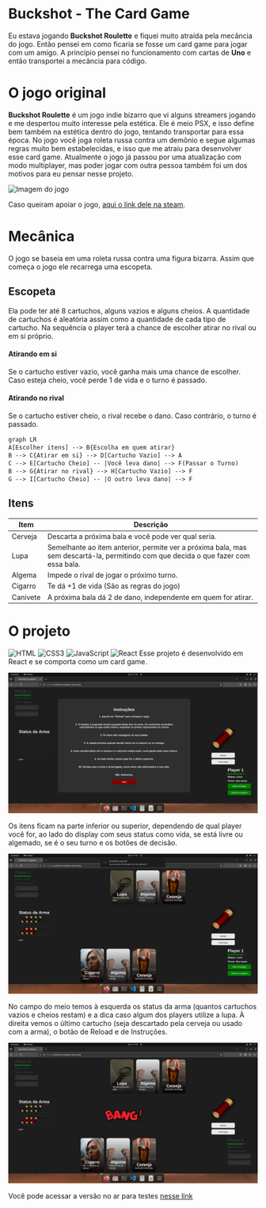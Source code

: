 # Buckshot - The Card Game

Eu estava jogando **Buckshot Roulette** e fiquei muito atraída pela mecância do jogo. Então pensei em como ficaria se fosse um card game para jogar com um amigo. A princípio pensei no funcionamento com cartas de **Uno** e então transportei a mecância para código.

# O jogo original

**Buckshot Roulette** é um jogo indie bizarro que vi alguns streamers jogando e me despertou muito interesse pela estética. Ele é meio PSX, e isso define bem também na estética dentro do jogo, tentando transportar para essa época. No jogo você joga roleta russa contra um demônio e segue algumas regras muito bem estabelecidas, e isso que me atraiu para desenvolver esse card game. Atualmente o jogo já passou por uma atualização com modo multiplayer, mas poder jogar com outra pessoa também foi um dos motivos para eu pensar nesse projeto.

![Imagem do jogo](https://s2-techtudo.glbimg.com/HT3TQmW9KEtkatm1XlnNwiOZErM=/0x0:1916x1080/984x0/smart/filters:strip_icc()/i.s3.glbimg.com/v1/AUTH_08fbf48bc0524877943fe86e43087e7a/internal_photos/bs/2024/j/L/ffDYh9TEKyILDNPbmpTg/imagem-2024-10-30-184315429.png)

Caso queiram apoiar o jogo, [aqui o link dele na steam](https://store.steampowered.com/app/2835570/Buckshot_Roulette/).

# Mecânica

O jogo se baseia em uma roleta russa contra uma figura bizarra.
Assim que começa o jogo ele recarrega uma escopeta.

## Escopeta

Ela pode ter até 8 cartuchos, alguns vazios e alguns cheios. A quantidade de cartuchos é aleatória assim como a quantidade de cada tipo de cartucho. Na sequência o player terá a chance de escolher atirar no rival ou em si próprio.

#### Atirando em si
Se o cartucho estiver vazio, você ganha mais uma chance de escolher. Caso esteja cheio, você perde 1 de vida e o turno é passado.

#### Atirando no rival
Se o cartucho estiver cheio, o rival recebe o dano. Caso contrário, o turno é passado.

```mermaid
graph LR
A[Escolher itens] --> B{Escolha em quem atirar}
B --> C{Atirar em si} --> D[Cartucho Vazio] --> A
C --> E[Cartucho Cheio] -- |Você leva dano| --> F(Passar o Turno)
B --> G{Atirar no rival} --> H[Cartucho Vazio] --> F
G --> I[Cartucho Cheio] -- |O outro leva dano| --> F
```

## Itens

Item   | Descrição
--------- | ------
Cerveja | Descarta a próxima bala e você pode ver qual seria.
Lupa | Semelhante ao item anterior, permite ver a próxima bala, mas sem descartá-la, permitindo com que decida o que fazer com essa bala.
Algema | Impede o rival de jogar o próximo turno.
Cigarro | Te dá +1 de vida (São as regras do jogo)
Canivete | A próxima bala dá 2 de dano, independente em quem for atirar.

# O projeto
![HTML](https://img.shields.io/badge/HTML-000?style=for-the-badge&logo=html5&logoColor=f06529)
![CSS3](https://img.shields.io/badge/CSS3-000?style=for-the-badge&logo=css3&logoColor=2965f1)
![JavaScript](https://img.shields.io/badge/JavaScript-000?style=for-the-badge&logo=javascript)
![React](https://img.shields.io/badge/React-000?style=for-the-badge&logo=react)
Esse projeto é desenvolvido em React e se comporta como um card game.

![Print do projeto-1](src/assets/print1.png)

Os itens ficam na parte inferior ou superior, dependendo de qual player você for, ao lado do display com seus status como vida, se está livre ou algemado, se é o seu turno e os botões de decisão.

![Print do projeto-2](src/assets/print2.png)

No campo do meio temos à esquerda os status da arma (quantos cartuchos vazios e cheios restam) e a dica caso algum dos players utilize a lupa. À direita vemos o último cartucho (seja descartado pela cerveja ou usado com a arma), o botão de Reload e de Instruções.

![Print do projeto-3](src/assets/print3.png)

Você pode acessar a versão no ar para testes [nesse link](https://buckshot-cardgame.vercel.app/)
